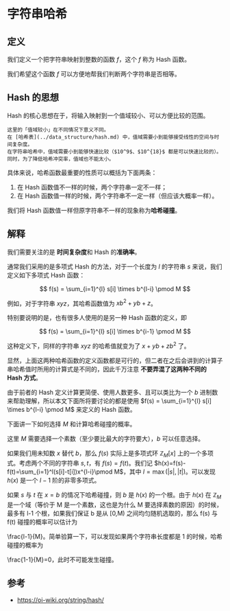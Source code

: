 # 字符串哈希

## 定义

我们定义一个把字符串映射到整数的函数 $f$，这个 $f$ 称为 Hash 函数。

我们希望这个函数 $f$ 可以方便地帮我们判断两个字符串是否相等。

## Hash 的思想

Hash 的核心思想在于，将输入映射到一个值域较小、可以方便比较的范围。

```ad-warning
这里的「值域较小」在不同情况下意义不同。
在 [哈希表](../data_structure/hash.md) 中，值域需要小到能够接受线性的空间与时间复杂度。
在字符串哈希中，值域需要小到能够快速比较（$10^9$、$10^{18}$ 都是可以快速比较的）。
同时，为了降低哈希冲突率，值域也不能太小。
```

具体来说，哈希函数最重要的性质可以概括为下面两条：

1. 在 Hash 函数值不一样的时候，两个字符串一定不一样；
2. 在 Hash 函数值一样的时候，两个字符串不一定一样（但应该大概率一样）。

我们将 Hash 函数值一样但原字符串不一样的现象称为**哈希碰撞**。

## 解释

我们需要关注的是 **时间复杂度**和 Hash 的**准确率**。

通常我们采用的是多项式 Hash 的方法，对于一个长度为 $l$ 的字符串 $s$ 来说，我们定义如下多项式 Hash 函数：

$$
f(s) = \sum_{i=1}^{l} s[i] \times b^{l-i} \pmod M
$$

例如，对于字符串 $xyz$，其哈希函数值为 $xb^2+yb+z$。

特别要说明的是，也有很多人使用的是另一种 Hash 函数的定义，即 

$$
f(s) = \sum_{i=1}^{l} s[i] \times b^{i-1} \pmod M
$$

这种定义下，同样的字符串 $xyz$ 的哈希值就变为了 $x+yb+zb^2$ 了。

显然，上面这两种哈希函数的定义函数都是可行的，但二者在之后会讲到的计算子串哈希值时所用的计算式是不同的，因此千万注意 **不要弄混了这两种不同的 Hash 方式**。

由于前者的 Hash 定义计算更简便、使用人数更多、且可以类比为一个 $b$ 进制数来帮助理解，所以本文下面所将要讨论的都是使用 $f(s) = \sum_{i=1}^{l} s[i] \times b^{l-i} \pmod M$ 来定义的 Hash 函数。

下面讲一下如何选择 $M$ 和计算哈希碰撞的概率。

这里 $M$ 需要选择一个素数（至少要比最大的字符要大），$b$ 可以任意选择。

如果我们用未知数 $x$ 替代 $b$，那么 $f(s)$ 实际上是多项式环 $\mathbb{Z}_M[x]$ 上的一个多项式。考虑两个不同的字符串 $s,t$，有 $f(s)=f(t)$。我们记 $h(x)=f(s)-f(t)=\sum_{i=1}^l(s[i]-t[i])x^{l-i}\pmod M$，其中 $l=\max(|s|,|t|)$。可以发现 $h(x)$ 是一个 $l-1$ 阶的非零多项式。

如果 $s$ 与 $t$ 在 $x=b$ 的情况下哈希碰撞，则 $b$ 是 $h(x)$ 的一个根。由于 $h(x)$ 在 $\mathbb{Z}_M$ 是一个域（等价于 M 是一个素数，这也是为什么 M 要选择素数的原因）的时候，最多有 l-1 个根，如果我们保证 b 是从 [0,M) 之间均匀随机选取的，那么 f(s) 与 f(t) 碰撞的概率可以估计为 
 
\frac{l-1}{M}。简单验算一下，可以发现如果两个字符串长度都是 1 的时候，哈希碰撞的概率为 
 
\frac{1-1}{M}=0，此时不可能发生碰撞。

## 参考

- https://oi-wiki.org/string/hash/